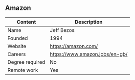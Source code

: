 ## Amazon

| Content         | Description                     |
| --------------- | --------------------------------|
| Name            | Jeff Bezos                      |
| Founded         | 1994                            |
| Website         | https://amazon.com/             |
| Careers         | https://www.amazon.jobs/en-gb/  |
| Degree required | No                              |
| Remote work     | Yes                             |
